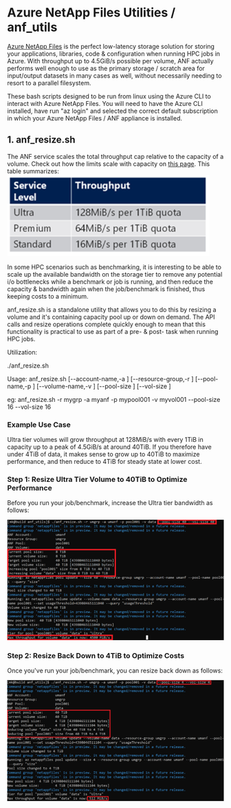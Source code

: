 # Azure NetApp Files Utilities / anf_utils

<a href="https://docs.microsoft.com/en-us/azure/azure-netapp-files/">Azure NetApp Files</a> is the perfect low-latency storage solution for storing your applications, libraries, code & configuration when running HPC jobs in Azure. With throughput up to 4.5GiB/s possible per volume, ANF actually performs well enough to use as the primary storage / scratch area for input/output datasets in many cases as well, without necessarily needing to resort to a parallel filesystem. 

These bash scripts designed to be run from linux using the Azure CLI to interact with Azure NetApp Files. You will need to have the Azure CLI installed, have run "az login" and selected the correct default subscription in which your Azure NetApp Files / ANF appliance is installed. 

## 1. anf_resize.sh

The ANF service scales the total throughput cap relative to the capacity of a volume. Check out how the limits scale with capacity on <a href="https://docs.microsoft.com/en-us/azure/azure-netapp-files/azure-netapp-files-service-levels#throughput-limits">this page</a>. This table summarizes: 
<br>
<img src="tiers.PNG">
<br>

In some HPC scenarios such as benchmarking, it is interesting to be able to scale up the available bandwidth on the storage tier to remove any potential i/o bottlenecks while a benchmark or job is running, and then reduce the capacity & bandwidth again when the job/benchmark is finished, thus keeping costs to a minimum. 

anf_resize.sh is a standalone utility that allows you to do this by resizing a volume and it's containing capacity pool up or down on demand. The API calls and resize operations complete quickly enough to mean that this functionality is practical to use as part of a pre- & post- task when running HPC jobs. 

Utilization:

./anf_resize.sh

Usage: anf_resize.sh [--account-name,-a <ANF account name>]
                     [--resource-group,-r <resource group>]
                     [--pool-name,-p <capacity pool name>]
                     [--volume-name,-v <volume name>]
                     [--pool-size <pool size in TiB>]
                     [--vol-size <volume size in TiB>]

eg: anf_resize.sh -r mygrp -a myanf -p mypool001 -v myvol001 --pool-size 16 --vol-size 16

### Example Use Case
Ultra tier volumes will grow throughput at 128MiB/s with every 1TiB in capacity up to a peak of 4.5GiB/s at around 40TiB. If you therefore have under 4TiB of data, it makes sense to grow up to 40TiB to maximize performance, and then reduce to 4TiB for steady state at lower cost. 

### Step 1: Resize Ultra Tier Volume to 40TiB to Optimize Performance

Before you run your job/benchmark, increase the Ultra tier bandwidth as follows: 

<img src="anf_resize.1.PNG">

### Step 2: Resize Back Down to 4TiB to Optimize Costs

Once you've run your job/benchmark, you can resize back down as follows: 

<img src="anf_resize.2.png">

